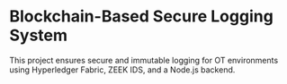# Blockchain-Based Secure Logging System

This project ensures secure and immutable logging for OT environments using Hyperledger Fabric, ZEEK IDS, and a Node.js backend.